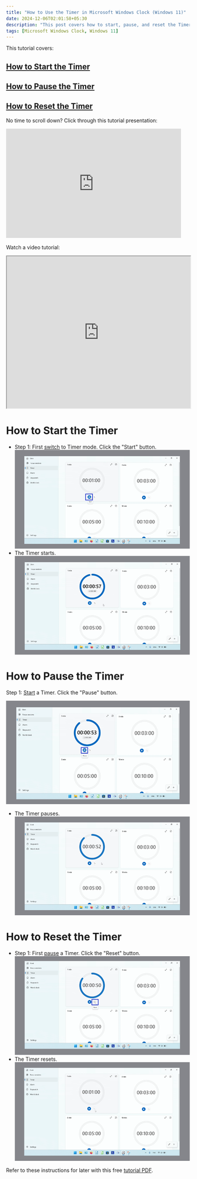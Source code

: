 ```yaml
---
title: "How to Use the Timer in Microsoft Windows Clock (Windows 11)"
date: 2024-12-06T02:01:58+05:30
description: "This post covers how to start, pause, and reset the Timer."
tags: [Microsoft Windows Clock, Windows 11]
---
```

This tutorial covers:

## [How to Start the Timer](#1)

## [How to Pause the Timer](#2)

## [How to Reset the Timer](#3)

<p>No time to scroll down? Click through this tutorial presentation:</p>
<iframe src="https://docs.google.com/presentation/d/18TewMwN6LYpgdnFqHqvQ1BRLccxDUnqorSF02v6z6Mw/embed?start=false&loop=false&delayms=3000" frameborder="0" width="480" height="299" allowfullscreen="true" mozallowfullscreen="true" webkitallowfullscreen="true"></iframe>

<br />

Watch a video tutorial:
<iframe class="BLOG_video_class" allowfullscreen="" youtube-src-id="aefDp0O6Bg8" width="100%" height="416" src="https://www.youtube.com/embed/aefDp0O6Bg8"></iframe>

<br />

<h1 id="1">How to Start the Timer</h1>

* Step 1: First [switch](https://qhtutorials.github.io/posts/how-to-edit-windows-clock-settings/) to Timer mode. Click the "Start" button. <div class="stepimage">![A screenshot of the cursor clicking the "Start" button.](blogclickstart.png "Click 'Start' ")</div>
* The Timer starts. <div class="stepimage">![A screenshot of the Timer seconds counting down.](blogclickstart2.png "The Timer starts")</div>

<h1 id="2">How to Pause the Timer</h1>

Step 1: [Start](#1) a Timer. Click the "Pause" button. <div class="stepimage">![A screenshot of the cursor clicking the "Pause" button.](blogclickpause.png "Click 'Pause' ")</div>
* The Timer pauses. <div class="stepimage">![A screenshot of the paused Timer.](blogclickpause2.png "The Timer pauses")</div>

<h1 id="3">How to Reset the Timer</h1>

* Step 1: First [pause](#2) a Timer. Click the "Reset" button. <div class="stepimage">![A screenshot of the cursor clicking the "Reset" button.](blogclickreset.png "Click 'Reset' ")</div>
* The Timer resets. <div class="stepimage">![A screenshot of the reset Timer.](blogclickreset2.png "The Timer resets")</div>

Refer to these instructions for later with this free [tutorial PDF](https://drive.google.com/file/d/1Ovz-i8V1CmxjAto2Dwz4xMEECWDZfKtr/view?usp=sharing).

<br />









